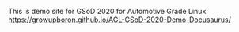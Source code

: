 This is demo site for GSoD 2020 for Automotive Grade Linux.
https://growupboron.github.io/AGL-GSoD-2020-Demo-Docusaurus/
